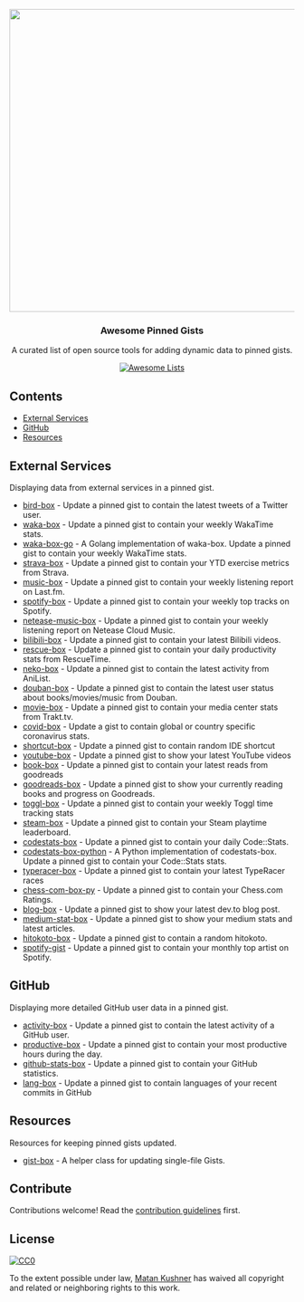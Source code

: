 <p align="center">
  <img src="https://user-images.githubusercontent.com/4658208/57482610-14f64480-7273-11e9-862e-80d9fe332311.png" width="535">
  <h3 align="center">Awesome Pinned Gists</h3>
  <p align="center">A curated list of open source tools for adding dynamic data to pinned gists.<p>
  <p align="center">
    <a href="https://awesome.re"><img src="https://awesome.re/badge.svg" alt="Awesome Lists"></a>
  </p>
</p>

## Contents

- [External Services](#external-services)
- [GitHub](#github)
- [Resources](#resources)

## External Services

Displaying data from external services in a pinned gist.

- [bird-box](https://github.com/matchai/bird-box) - Update a pinned gist to contain the latest tweets of a Twitter user.
- [waka-box](https://github.com/matchai/waka-box) - Update a pinned gist to contain your weekly WakaTime stats.
- [waka-box-go](https://github.com/YouEclipse/waka-box-go) - A Golang implementation of waka-box. Update a pinned gist to contain your weekly WakaTime stats.
- [strava-box](https://github.com/JohnPhamous/strava-box) - Update a pinned gist to contain your YTD exercise metrics from Strava.
- [music-box](https://github.com/jacc/music-box) - Update a pinned gist to contain your weekly listening report on Last.fm.
- [spotify-box](https://github.com/izayl/spotify-box) - Update a pinned gist to contain your weekly top tracks on Spotify.
- [netease-music-box](https://github.com/Leecason/netease-music-box) - Update a pinned gist to contain your weekly listening report on Netease Cloud Music.
- [bilibili-box](https://github.com/KeJunMao/bilibili-box) - Update a pinned gist to contain your latest Bilibili videos.
- [rescue-box](https://github.com/joshghent/rescue-box) - Update a pinned gist to contain your daily productivity stats from RescueTime.
- [neko-box](https://github.com/RangerDigital/neko-box) - Update a pinned gist to contain the latest activity from AniList.
- [douban-box](https://github.com/CodeDaraW/douban-box) - Update a pinned gist to contain the latest user status about books/movies/music from Douban.
- [movie-box](https://github.com/LuisAlejandro/movie-box) - Update a pinned gist to contain your media center stats from Trakt.tv.
- [covid-box](https://github.com/puf17640/covid-box) - Update a gist to contain global or country specific coronavirus stats.
- [shortcut-box](https://github.com/artemnovichkov/shortcut-box) - Update a pinned gist to contain random IDE shortcut
- [youtube-box](https://github.com/SinaKhalili/youtube-box) - Update a pinned gist to show your latest YouTube videos
- [book-box](https://github.com/amorriscode/book-box) - Update a pinned gist to contain your latest reads from goodreads
- [goodreads-box](https://github.com/mdluo/goodreads-box) - Update a pinned gist to show your currently reading books and progress on Goodreads.
- [toggl-box](https://github.com/tobimori/toggl-box) - Update a pinned gist to contain your weekly Toggl time tracking stats
- [steam-box](https://github.com/YouEclipse/steam-box) - Update a pinned gist to contain your Steam playtime leaderboard.
- [codestats-box](https://github.com/Ancientwood/codestats-box) - Update a pinned gist to contain your daily Code::Stats.
- [codestats-box-python](https://github.com/aksh1618/codestats-box-python) - A Python implementation of codestats-box. Update a pinned gist to contain your Code::Stats stats.
- [typeracer-box](https://github.com/tobimori/typeracer-box) - Update a pinned gist to contain your latest TypeRacer races
- [chess-com-box-py](https://github.com/sciencepal/chess-com-box-py) - Update a pinned gist to contain your Chess.com Ratings.
- [blog-box](https://github.com/Aveek-Saha/blog-box) - Update a pinned gist to show your latest dev.to blog post.
- [medium-stat-box](https://github.com/kylemocode/medium-stat-box) - Update a pinned gist to show your medium stats and latest articles.
- [hitokoto-box](https://github.com/greenhandatsjtu/hitokoto-box) - Update a pinned gist to contain a random hitokoto.
- [spotify-gist](https://github.com/mporracindie/spotify-gist) - Update a pinned gist to contain your monthly top artist on Spotify.

## GitHub

Displaying more detailed GitHub user data in a pinned gist.

- [activity-box](https://github.com/JasonEtco/activity-box) - Update a pinned gist to contain the latest activity of a GitHub user.
- [productive-box](https://github.com/maxam2017/productive-box) - Update a pinned gist to contain your most productive hours during the day.
- [github-stats-box](https://github.com/bokub/github-stats-box) - Update a pinned gist to contain your GitHub statistics.
- [lang-box](https://github.com/inokawa/lang-box) - Update a pinned gist to contain languages of your recent commits in GitHub

## Resources

Resources for keeping pinned gists updated.

- [gist-box](https://github.com/JasonEtco/gist-box) - A helper class for updating single-file Gists.

## Contribute

Contributions welcome! Read the [contribution guidelines](contributing.md) first.

## License

[![CC0](https://mirrors.creativecommons.org/presskit/buttons/88x31/svg/cc-zero.svg)](https://creativecommons.org/publicdomain/zero/1.0)

To the extent possible under law, [Matan Kushner](https://github.com/matchai) has waived all copyright and
related or neighboring rights to this work.
